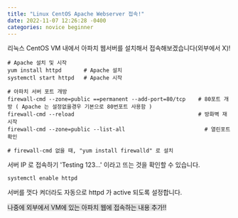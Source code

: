 ```yaml
---
title: "Linux CentOS Apache Webserver 접속!"
date: 2022-11-07 12:26:28 -0400
categories: novice beginner
---
```


리눅스 CentOS VM 내에서 아파치 웹서버를 설치해서 접속해보겠습니다(외부에서 X)!

```
# Apache 설치 및 시작
yum install httpd       # Apache 설치
systemctl start httpd   # Apache 시작

# 아파치 서버 포트 개방
firewall-cmd --zone=public ==permanent --add-port=80/tcp    # 80포트 개방 ( Apache 는 설정없을경우 기본으로 80번포트 사용함 )
firewall-cmd --reload                                       # 방화벽 재시작
firewall-cmd --zone=public --list-all  		                  # 열린포트 확인

# firewall-cmd 없을 때, "yum install firewalld" 로 설치
```

서버 IP 로 접속하기
'Testing 123...' 이라고 뜨는 것을 확인할 수 있습니다.

```
systemctl enable httpd
```
서버를 껏다 켜더라도 자동으로 httpd 가 active 되도록 설정합니다.


<span style="background-color: #e1e1e1">나중에 외부에서 VM에 있는 아파치 웹에 접속하는 내용 추가!!</span>
